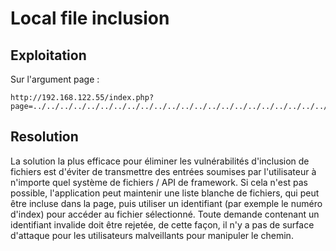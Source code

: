 # Local file inclusion

## Exploitation 
Sur l'argument page :

```url
http://192.168.122.55/index.php?page=../../../../../../../../../../../../../../../../../../../../../../../../../../../../../../../../../../../../../../../../../../../../etc/passwd%00
```

## Resolution

La solution la plus efficace pour éliminer les vulnérabilités d'inclusion de fichiers est d'éviter de transmettre des entrées soumises par l'utilisateur à n'importe quel système de fichiers / API de framework. Si cela n'est pas possible, l'application peut maintenir une liste blanche de fichiers, qui peut être incluse dans la page, puis utiliser un identifiant (par exemple le numéro d'index) pour accéder au fichier sélectionné. Toute demande contenant un identifiant invalide doit être rejetée, de cette façon, il n'y a pas de surface d'attaque pour les utilisateurs malveillants pour manipuler le chemin.

